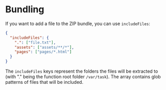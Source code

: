 # Bundling

If you want to add a file to the ZIP bundle, you can use `includeFiles`:

```json
{
  "includeFiles": {
    ".": ["file.txt"],
    "assets": ["assets/**/*"],
    "pages": ["pages/*.html"]
  }
}
```

The `includeFiles` keys represent the folders the files will be extracted to (with "." being the function root folder `/var/task`). The array contains glob patterns of files that will be included.
